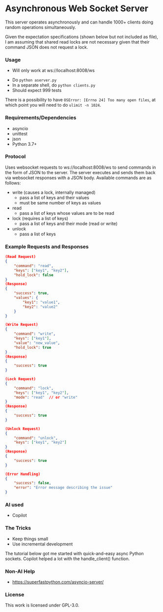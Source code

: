 # Asynchronous Web Socket Server

This server operates asynchronously and can handle 1000+ clients doing random operations simultaneously.

Given the expectation specifications (shown below but not included as file), I am assuming that shared read locks are not necessary given that their command JSON does not request a lock.

### Usage

* Will only work at ws://localhost:8008/ws 

- Do `python aserver.py`
- In a separate shell, do `python clients.py`
- Should expect 999 tests

There is a possibility to have `OSError: [Errno 24] Too many open files`, at which point you will need to do `ulimit -n 1024`.

### Requirements/Dependencies

- asyncio
- unittest
- json
- Python 3.7+

### Protocol

Uses websocket requests to ws://localhost:8008/ws to send commands in the form of JSON to the server.  The server executes and sends them back via websocket responses with a JSON body.  Available commands are as follows:

- write (causes a lock, internally managed)
  - pass a list of keys and their values
  - must be same number of keys as values
- read
  - pass a list of keys whose values are to be read
- lock (requires a list of keys)
  - pass a list of keys and their mode (read or write)
- unlock
  - pass a list of keys
 
### Example Requests and Responses
```JSON
(Read Request)
{
    "command": "read",
    "keys": ["key1", "key2"],
    "hold_lock": false
}
(Response)
{
    "success": true,
    "values": {
        "key1": "value1",
        "key2": "value2"
    }
}

(Write Request)
{
    "command": "write",
    "keys": ["key1"],
    "value": "new_value",
    "hold_lock": true
}
(Response)
{
    "success": true
}

(Lock Request)
{
    "command": "lock",
    "keys": ["key1", "key2"],
    "mode": "read"  // or "write"
}
(Response)
{
    "success": true
}

(Unlock Request)
{
    "command": "unlock",
    "keys": ["key1", "key2"]
}
(Response)
{
    "success": true
}

(Error Handling)
{
    "success": false,
    "error": "Error message describing the issue"
}
```

### AI used

- Copilot

### The Tricks

- Keep things small
- Use incremental development

The tutorial below got me started with quick-and-easy async Python sockets.  Copilot helped a lot with the handle_client() function.

### Non-AI Help

- https://superfastpython.com/asyncio-server/

### License

This work is licensed under GPL-3.0.
